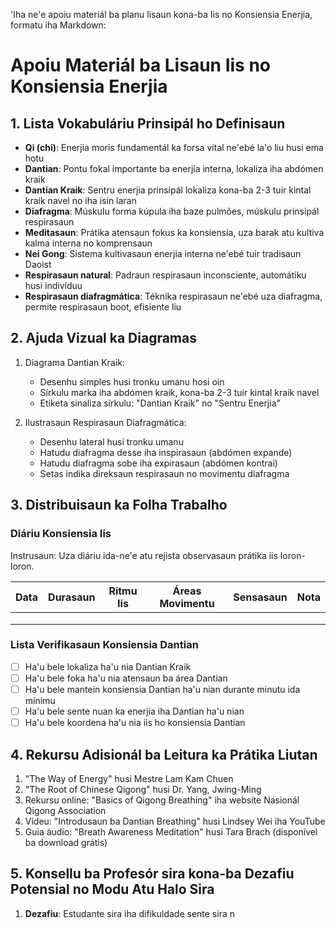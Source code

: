 'Iha ne'e apoiu materiál ba planu lisaun kona-ba Iis no Konsiensia Enerjia, formatu iha Markdown:

# Apoiu Materiál ba Lisaun Iis no Konsiensia Enerjia

## 1. Lista Vokabuláriu Prinsipál ho Definisaun

- **Qi (chi)**: Enerjia moris fundamentál ka forsa vital ne'ebé la'o liu husi ema hotu
- **Dantian**: Pontu fokal importante ba enerjia interna, lokaliza iha abdómen kraik
- **Dantian Kraik**: Sentru enerjia prinsipál lokaliza kona-ba 2-3 tuir kintal kraik navel no iha isin laran
- **Diafragma**: Múskulu forma kúpula iha baze pulmões, múskulu prinsipál respirasaun
- **Meditasaun**: Prátika atensaun fokus ka konsiensia, uza barak atu kultiva kalma interna no komprensaun
- **Nei Gong**: Sistema kultivasaun enerjia interna ne'ebé tuir tradisaun Daoist
- **Respirasaun natural**: Padraun respirasaun inconsciente, automátiku husi indivíduu
- **Respirasaun diafragmática**: Téknika respirasaun ne'ebé uza diafragma, permite respirasaun boot, efisiente liu

## 2. Ajuda Vizual ka Diagramas

1. Diagrama Dantian Kraik:
   - Desenhu simples husi tronku umanu hosi oin
   - Sírkulu marka iha abdómen kraik, kona-ba 2-3 tuir kintal kraik navel
   - Etiketa sinaliza sírkulu: "Dantian Kraik" no "Sentru Enerjia"

2. Ilustrasaun Respirasaun Diafragmática:
   - Desenhu lateral husi tronku umanu
   - Hatudu diafragma desse iha inspirasaun (abdómen expande)
   - Hatudu diafragma sobe iha expirasaun (abdómen kontrai)
   - Setas indika direksaun respirasaun no movimentu diafragma

## 3. Distribuisaun ka Folha Trabalho

### Diáriu Konsiensia Iis

Instrusaun: Uza diáriu ida-ne'e atu rejista observasaun prátika iis loron-loron.

| Data | Durasaun | Ritmu Iis | Áreas Movimentu | Sensasaun | Nota |
|------|----------|-----------|-----------------|-----------|------|
|      |          |           |                 |           |      |
|      |          |           |                 |           |      |
|      |          |           |                 |           |      |

### Lista Verifikasaun Konsiensia Dantian

- [ ] Ha'u bele lokaliza ha'u nia Dantian Kraik
- [ ] Ha'u bele foka ha'u nia atensaun ba área Dantian
- [ ] Ha'u bele mantein konsiensia Dantian ha'u nian durante minutu ida mínimu
- [ ] Ha'u bele sente nuan ka enerjia iha Dantian ha'u nian
- [ ] Ha'u bele koordena ha'u nia iis ho konsiensia Dantian

## 4. Rekursu Adisionál ba Leitura ka Prátika Liutan

1. "The Way of Energy" husi Mestre Lam Kam Chuen
2. "The Root of Chinese Qigong" husi Dr. Yang, Jwing-Ming
3. Rekursu online: "Basics of Qigong Breathing" iha website Nasionál Qigong Association
4. Vídeu: "Introdusaun ba Dantian Breathing" husi Lindsey Wei iha YouTube
5. Guia áudio: "Breath Awareness Meditation" husi Tara Brach (disponível ba download grátis)

## 5. Konsellu ba Profesór sira kona-ba Dezafiu Potensial no Modu Atu Halo Sira

1. **Dezafiu**: Estudante sira iha difikuldade sente sira n